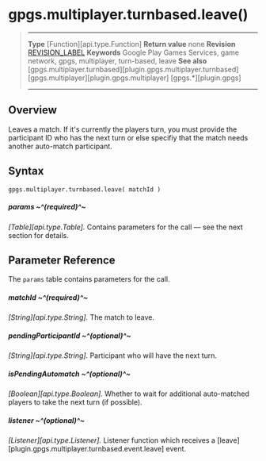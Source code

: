 # gpgs.multiplayer.turnbased.leave()

> --------------------- ------------------------------------------------------------------------------------------
> __Type__              [Function][api.type.Function]
> __Return value__      none
> __Revision__          [REVISION_LABEL](REVISION_URL)
> __Keywords__          Google Play Games Services, game network, gpgs, multiplayer, turn-based, leave
> __See also__          [gpgs.multiplayer.turnbased][plugin.gpgs.multiplayer.turnbased]
>						[gpgs.multiplayer][plugin.gpgs.multiplayer]
>                       [gpgs.*][plugin.gpgs]
> --------------------- ------------------------------------------------------------------------------------------

## Overview

Leaves a match. If it's currently the players turn, you must provide the participant ID who has the next turn or else specifiy that the match needs another <nobr>auto-match</nobr> participant.

## Syntax

	gpgs.multiplayer.turnbased.leave( matchId )

##### params ~^(required)^~
_[Table][api.type.Table]._ Contains parameters for the call &mdash; see the next section for details.

## Parameter Reference

The `params` table contains parameters for the call.

##### matchId ~^(required)^~
_[String][api.type.String]._ The match to leave.

##### pendingParticipantId ~^(optional)^~
_[String][api.type.String]._ Participant who will have the next turn.

##### isPendingAutomatch ~^(optional)^~
_[Boolean][api.type.Boolean]._ Whether to wait for additional <nobr>auto-matched</nobr> players to take the next turn (if&nbsp;possible).

##### listener ~^(optional)^~
_[Listener][api.type.Listener]._ Listener function which receives a [leave][plugin.gpgs.multiplayer.turnbased.event.leave] event.